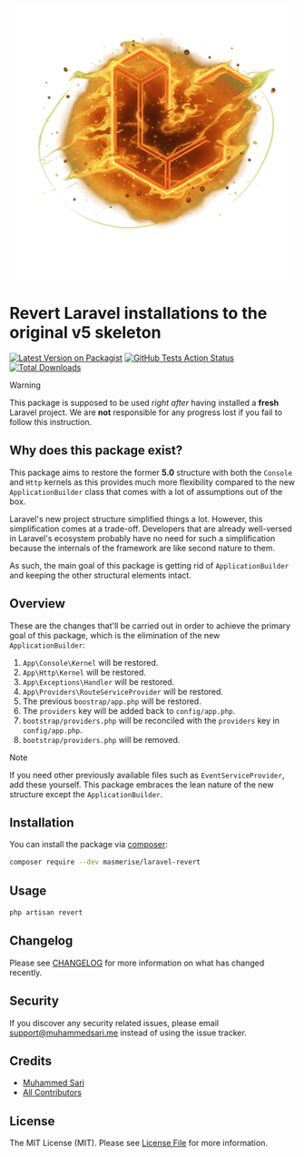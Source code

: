 <p align="center"><img src="https://github.com/masmerise/laravel-revert/raw/master/art/banner.png" alt="Laravel Revert Banner" width="480" height="480"></p>

# Revert Laravel installations to the original v5 skeleton

[![Latest Version on Packagist](https://img.shields.io/packagist/v/masmerise/laravel-revert.svg?style=flat-square)](https://packagist.org/packages/masmerise/laravel-revert)
[![GitHub Tests Action Status](https://img.shields.io/github/actions/workflow/status/masmerise/laravel-revert/test.yml?branch=master)](https://github.com/masmerise/laravel-revert/actions?query=workflow%3A%22Automated+testing%22+branch%3Amaster)
[![Total Downloads](https://img.shields.io/packagist/dt/masmerise/laravel-revert.svg?style=flat-square)](https://packagist.org/packages/masmerise/laravel-revert)

> [!WARNING]
> This package is supposed to be used *right after* having installed a **fresh** Laravel project. 
> We are **not** responsible for any progress lost if you fail to follow this instruction.

## Why does this package exist?

This package aims to restore the former **5.0** structure with both the `Console` and `Http` kernels as this provides much more
flexibility compared to the new `ApplicationBuilder` class that comes with a lot of assumptions out of the box.

Laravel's new project structure simplified things a lot. However, this simplification comes at a trade-off.
Developers that are already well-versed in Laravel's ecosystem probably have no need for such a simplification because
the internals of the framework are like second nature to them.

As such, the main goal of this package is getting rid of `ApplicationBuilder` and keeping the other structural elements intact.

## Overview

These are the changes that'll be carried out in order to achieve the primary goal of this package,
which is the elimination of the new `ApplicationBuilder`:

1. `App\Console\Kernel` will be restored.
1. `App\Http\Kernel` will be restored.
1. `App\Exceptions\Handler` will be restored.
1. `App\Providers\RouteServiceProvider` will be restored.
1. The previous `boostrap/app.php` will be restored.
1. The `providers` key will be added back to `config/app.php`.
1. `bootstrap/providers.php` will be reconciled with the `providers` key in `config/app.php`.
1. `bootstrap/providers.php` will be removed.

> [!NOTE]
> If you need other previously available files such as `EventServiceProvider`,
> add these yourself. This package embraces the lean nature of the new structure except the `ApplicationBuilder`.

## Installation

You can install the package via [composer](https://getcomposer.org):

```bash
composer require --dev masmerise/laravel-revert
```

## Usage

```bash
php artisan revert
```

## Changelog

Please see [CHANGELOG](CHANGELOG.md) for more information on what has changed recently.

## Security

If you discover any security related issues, please email support@muhammedsari.me instead of using the issue tracker.

## Credits

- [Muhammed Sari](https://github.com/masmerise)
- [All Contributors](../../contributors)

## License

The MIT License (MIT). Please see [License File](LICENSE.md) for more information.
